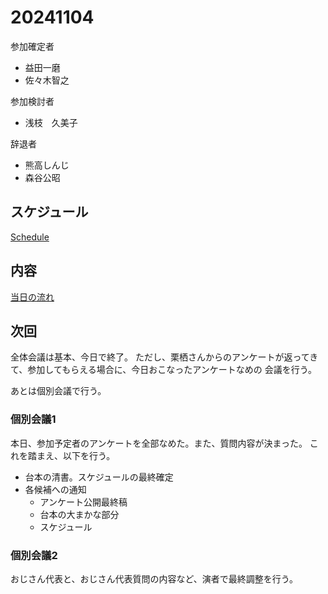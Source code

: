 # 20241104

参加確定者
- 益田一磨
- 佐々木智之

参加検討者
- 浅枝　久美子

辞退者
- 熊高しんじ
- 森谷公昭

## スケジュール

[Schedule](./../20241026/20241026.md#当日の流れ)

## 内容

[当日の流れ](./../20241026/20241026.md#当日の流れ)


## 次回

全体会議は基本、今日で終了。
ただし、栗栖さんからのアンケートが返ってきて、参加してもらえる場合に、今日おこなったアンケートなめの
会議を行う。

あとは個別会議で行う。


### 個別会議1
本日、参加予定者のアンケートを全部なめた。また、質問内容が決まった。
これを踏まえ、以下を行う。

- 台本の清書。スケジュールの最終確定
- 各候補への通知
  - アンケート公開最終稿
  - 台本の大まかな部分
  - スケジュール

### 個別会議2
おじさん代表と、おじさん代表質問の内容など、演者で最終調整を行う。




